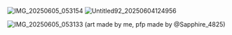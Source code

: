 ![IMG_20250605_053154](https://github.com/user-attachments/assets/a1c70642-01f1-4ad0-a0eb-12fdfae48881)
![Untitled92_20250604124956](https://github.com/user-attachments/assets/e9111e9b-5f88-427d-8818-76038768ddd2)

![IMG_20250605_053133](https://github.com/user-attachments/assets/969e2ac2-065e-462e-93c2-3de112b83313)
(art made by me, pfp made by @Sapphire_4825)
